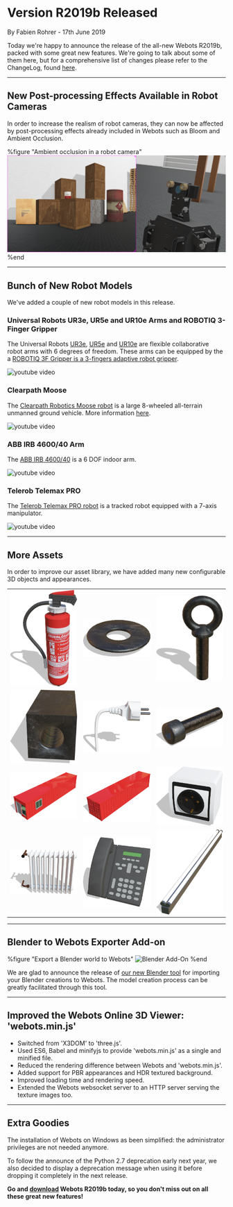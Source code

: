 # Version R2019b Released

<p id="publish-data">By Fabien Rohrer - 17th June 2019</p>

Today we're happy to announce the release of the all-new Webots R2019b, packed with some great new features.
We're going to talk about some of them here, but for a comprehensive list of changes please refer to the ChangeLog, found [here](https://www.cyberbotics.com/dvd/common/doc/webots/ChangeLog.html).

---

## New Post-processing Effects Available in Robot Cameras

In order to increase the realism of robot cameras, they can now be affected by post-processing effects already included in Webots such as Bloom and Ambient Occlusion.

%figure "Ambient occlusion in a robot camera"
![Camera PostProcessing](images/camera_post_processing.png)
%end

---

## Bunch of New Robot Models

We've added a couple of new robot models in this release.

### Universal Robots UR3e, UR5e and UR10e Arms and ROBOTIQ 3-Finger Gripper

The Universal Robots [UR3e](https://www.cyberbotics.com/doc/guide/ure), [UR5e](https://www.cyberbotics.com/doc/guide/ure) and [UR10e](https://www.cyberbotics.com/doc/guide/ure) are flexible collaborative robot arms with 6 degrees of freedom.
These arms can be equipped by the a [ROBOTIQ 3F Gripper is a 3-fingers adaptive robot gripper](https://www.cyberbotics.com/doc/guide/gripper-actuators#robotiq-3f-gripper).

![youtube video](https://www.youtube.com/watch?v=WIY9ebqSXUc)

### Clearpath Moose

The [Clearpath Robotics Moose robot](https://www.clearpathrobotics.com/moose-ugv/) is a large 8-wheeled all-terrain unmanned ground vehicle.
More information [here](https://www.cyberbotics.com/doc/guide/moose).

![youtube video](https://www.youtube.com/watch?v=joPAnZcOouc)

### ABB IRB 4600/40 Arm

The [ABB IRB 4600/40](https://www.cyberbotics.com/doc/guide/irb4600-40) is a 6 DOF indoor arm.

![youtube video](https://www.youtube.com/watch?v=Jq0-DkEwwj4)

### Telerob Telemax PRO

The [Telerob Telemax PRO robot](https://www.cyberbotics.com/doc/guide/telemax-pro) is a tracked robot equipped with a 7-axis manipulator.

![youtube video](https://www.youtube.com/watch?v=lUWMGk0i9Tc)

---

## More Assets

In order to improve our asset library, we have added many new configurable 3D objects and appearances.

| | | |
| :---: | :---: | :---: |
| ![Asset 1](images/assets/asset_1.png) |  ![Asset 2](images/assets/asset_2.png) |  ![Asset 3](images/assets/asset_3.png) |
| ![Asset 4](images/assets/asset_4.png) |  ![Asset 5](images/assets/asset_5.png) |  ![Asset 1](images/assets/asset_6.png) |
| ![Asset 7](images/assets/asset_7.png) |  ![Asset 8](images/assets/asset_8.png) |  ![Asset 1](images/assets/asset_9.png) |
| ![Asset 10](images/assets/asset_10.png) |  ![Asset 11](images/assets/asset_11.png) |  ![Asset 1](images/assets/asset_12.png) |

---

## Blender to Webots Exporter Add-on

%figure "Export a Blender world to Webots"
![Blender Add-On](https://raw.githubusercontent.com/omichel/blender-webots-exporter/master/demo.gif)
%end

We are glad to announce the release of [our new Blender tool](https://github.com/omichel/blender-webots-exporter) for importing your Blender creations to Webots.
The model creation process can be greatly facilitated through this tool.

---

## Improved the Webots Online 3D Viewer: 'webots.min.js'

- Switched from 'X3DOM' to 'three.js'.
- Used ES6, Babel and minifyjs to provide 'webots.min.js' as a single and minified file.
- Reduced the rendering difference between Webots and 'webots.min.js'.
- Added support for PBR appearances and HDR textured background.
- Improved loading time and rendering speed.
- Extended the Webots websocket server to an HTTP server serving the texture images too.

---

## Extra Goodies

The installation of Webots on Windows as been simplified: the administrator privileges are not needed anymore.

To follow the announce of the Python 2.7 deprecation early next year, we also decided to display a deprecation message when using it before dropping it completely in the next release.

**Go and [download](https://cyberbotics.com/#download) Webots R2019b today, so you don't miss out on all these great new features!**
